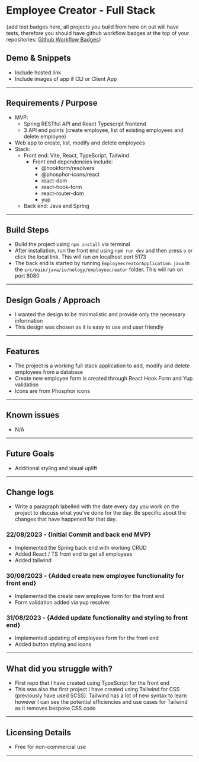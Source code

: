 # Employee Creator - Full Stack

{add test badges here, all projects you build from here on out will have tests, therefore you should have github workflow badges at the top of your repositories: [Github Workflow Badges](https://docs.github.com/en/actions/monitoring-and-troubleshooting-workflows/adding-a-workflow-status-badge)}

## Demo & Snippets

-   Include hosted link
-   Include images of app if CLI or Client App

---

## Requirements / Purpose

-   MVP:
    -   Spring RESTful API and React Typescript frontend
    -   3 API end points (create employee, list of existing employees and delete employee)
-   Web app to create, list, modify and delete employees
-   Stack:
    -   Front end: Vite, React, TypeScript, Tailwind
        -   Front end dependencies include:
            -   @hookform/resolvers
            -   @phosphor-icons/react
            -   react-dom
            -   react-hook-form
            -   react-router-dom
            -   yup
    -   Back end: Java and Spring

---

## Build Steps

-   Build the project using `npm install` via terminal
-   After installation, run the front end using `npm run dev` and then press `o` or click the local link. This will run on localhost port 5173
-   The back end is started by running `EmployeecreatorApplication.java` in the `src/main/java/io/nology/employeecreator` folder. This will run on port 8080

---

## Design Goals / Approach

-   I wanted the design to be minimalistic and provide only the necessary information
-   This design was chosen as it is easy to use and user friendly

---

## Features

-   The project is a working full stack application to add, modify and delete employees from a database
-   Create new employee form is created through React Hook Form and Yup validation
-   Icons are from Phosphor icons

---

## Known issues

-   N/A

---

## Future Goals

-   Additional styling and visual uplift

---

## Change logs

-   Write a paragraph labelled with the date every day you work on the project to discuss what you've done for the day. Be specific about the changes that have happened for that day.

### 22/08/2023 - {Initial Commit and back end MVP}

-   Implemented the Spring back end with working CRUD
-   Added React / TS front end to get all employees
-   Added tailwind

### 30/08/2023 - {Added create new employee functionality for front end}

-   Implemented the create new employee form for the front end
-   Form validation added via yup resolver

### 31/08/2023 - {Added update functionality and styling to front end}

-   Implemented updating of employees form for the front end
-   Added button styling and icons

---

## What did you struggle with?

-   First repo that I have created using TypeScript for the front end
-   This was also the first project I have created using Tailwind for CSS (previously have used SCSS). Tailwind has a lot of new syntax to learn however I can see the potential efficiencies and use cases for Tailwind as it removes bespoke CSS code

---

## Licensing Details

-   Free for non-commercial use

---

